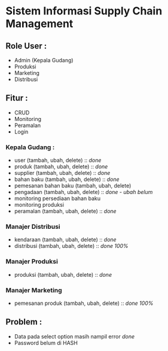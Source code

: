 # Sistem Informasi Supply Chain Management

## Role User :
- Admin (Kepala Gudang)
- Produksi
- Marketing
- Distribusi

## Fitur :
- CRUD
- Monitoring
- Peramalan
- Login

### Kepala Gudang :
- user (tambah, ubah, delete) :: *done*
- produk (tambah, ubah, delete) :: *done*
- supplier (tambah, ubah, delete) :: *done*
- bahan baku (tambah, ubah, delete) :: *done*
- pemesanan bahan baku (tambah, ubah, delete)
- pengadaan (tambah, ubah, delete) :: *done - ubah belum* 
- monitoring persediaan bahan baku
- monitoring produksi
- peramalan (tambah, ubah, delete) :: *done*

### Manajer Distribusi
- kendaraan (tambah, ubah, delete) :: *done*
- distribusi (tambah, ubah, delete) :: *done 100%*

### Manajer Produksi
- produksi (tambah, ubah, delete) :: *done*

### Manajer Marketing
- pemesanan produk (tambah, ubah, delete) :: *done 100%* 

## Problem :
- Data pada select option masih nampil error *done*
- Password belum di HASH

